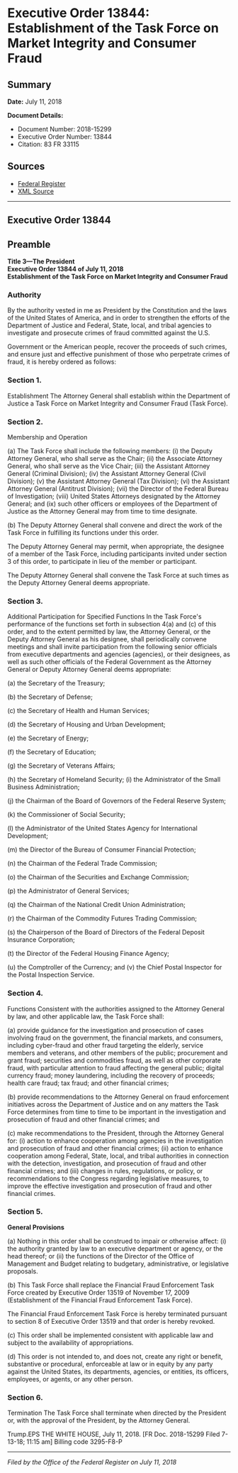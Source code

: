 # Executive Order 13844: Establishment of the Task Force on Market Integrity and Consumer Fraud

## Summary

**Date:** July 11, 2018

**Document Details:**
- Document Number: 2018-15299
- Executive Order Number: 13844
- Citation: 83 FR 33115

## Sources
- [Federal Register](https://www.federalregister.gov/documents/2018/07/16/2018-15299/establishment-of-the-task-force-on-market-integrity-and-consumer-fraud)
- [XML Source](https://www.federalregister.gov/documents/full_text/xml/2018/07/16/2018-15299.xml)

---

## Executive Order 13844

## Preamble

**Title 3—The President**  
**Executive Order 13844 of July 11, 2018**  
**Establishment of the Task Force on Market Integrity and Consumer Fraud**

### Authority

By the authority vested in me as President by the Constitution and the laws of the United States of America, and in order to strengthen the efforts of the Department of Justice and Federal, State, local, and tribal agencies to investigate and prosecute crimes of fraud committed against the U.S.

Government or the American people, recover the proceeds of such crimes, and ensure just and effective punishment of those who perpetrate crimes of fraud, it is hereby ordered as follows:
### Section 1.

Establishment
The Attorney General shall establish within the Department of Justice a Task Force on Market Integrity and Consumer Fraud (Task Force).
### Section 2.

Membership and Operation

(a) The Task Force shall include the following members:
    (i) the Deputy Attorney General, who shall serve as the Chair;
    (ii) the Associate Attorney General, who shall serve as the Vice Chair;
    (iii) the Assistant Attorney General (Criminal Division);
    (iv) the Assistant Attorney General (Civil Division);
    (v) the Assistant Attorney General (Tax Division);
    (vi) the Assistant Attorney General (Antitrust Division);
    (vii) the Director of the Federal Bureau of Investigation;
    (viii) United States Attorneys designated by the Attorney General; and
    (ix) such other officers or employees of the Department of Justice as the Attorney General may from time to time designate.

(b) The Deputy Attorney General shall convene and direct the work of the Task Force in fulfilling its functions under this order.

The Deputy Attorney General may permit, when appropriate, the designee of a member of the Task Force, including participants invited under section 3 of this order, to participate in lieu of the member or participant.

The Deputy Attorney General shall convene the Task Force at such times as the Deputy Attorney General deems appropriate.
### Section 3.

Additional Participation for Specified Functions
In the Task Force's performance of the functions set forth in subsection 4(a) and (c) of this order, and to the extent permitted by law, the Attorney General, or the Deputy Attorney General as his designee, shall periodically convene meetings and shall invite participation from the following senior officials from executive departments and agencies (agencies), or their designees, as well as such other officials of the Federal Government as the Attorney General or Deputy Attorney General deems appropriate:

(a) the Secretary of the Treasury;

(b) the Secretary of Defense;

(c) the Secretary of Health and Human Services;

(d) the Secretary of Housing and Urban Development;

(e) the Secretary of Energy;

(f) the Secretary of Education;

(g) the Secretary of Veterans Affairs;

(h) the Secretary of Homeland Security;
    (i) the Administrator of the Small Business Administration;

(j) the Chairman of the Board of Governors of the Federal Reserve System;

(k) the Commissioner of Social Security;

(l) the Administrator of the United States Agency for International Development;

(m) the Director of the Bureau of Consumer Financial Protection;

(n) the Chairman of the Federal Trade Commission;

(o) the Chairman of the Securities and Exchange Commission;

(p) the Administrator of General Services;

(q) the Chairman of the National Credit Union Administration;

(r) the Chairman of the Commodity Futures Trading Commission;

(s) the Chairperson of the Board of Directors of the Federal Deposit Insurance Corporation;

(t) the Director of the Federal Housing Finance Agency;

(u) the Comptroller of the Currency; and
    (v) the Chief Postal Inspector for the Postal Inspection Service.
### Section 4.

Functions
Consistent with the authorities assigned to the Attorney General by law, and other applicable law, the Task Force shall:

(a) provide guidance for the investigation and prosecution of cases involving fraud on the government, the financial markets, and consumers, including cyber-fraud and other fraud targeting the elderly, service members and veterans, and other members of the public; procurement and grant fraud; securities and commodities fraud, as well as other corporate fraud, with particular attention to fraud affecting the general public; digital currency fraud; money laundering, including the recovery of proceeds; health care fraud; tax fraud; and other financial crimes;

(b) provide recommendations to the Attorney General on fraud enforcement initiatives across the Department of Justice and on any matters the Task Force determines from time to time to be important in the investigation and prosecution of fraud and other financial crimes; and

(c) make recommendations to the President, through the Attorney General for:
    (i) action to enhance cooperation among agencies in the investigation and prosecution of fraud and other financial crimes;
    (ii) action to enhance cooperation among Federal, State, local, and tribal authorities in connection with the detection, investigation, and prosecution of fraud and other financial crimes; and
    (iii) changes in rules, regulations, or policy, or recommendations to the Congress regarding legislative measures, to improve the effective investigation and prosecution of fraud and other financial crimes.
### Section 5.

**General Provisions**

(a) Nothing in this order shall be construed to impair or otherwise affect:
    (i) the authority granted by law to an executive department or agency, or the head thereof; or
    (ii) the functions of the Director of the Office of Management and Budget relating to budgetary, administrative, or legislative proposals.

(b) This Task Force shall replace the Financial Fraud Enforcement Task Force created by Executive Order 13519 of November 17, 2009 (Establishment of the Financial Fraud Enforcement Task Force).

The Financial Fraud Enforcement Task Force is hereby terminated pursuant to section 8 of Executive Order 13519 and that order is hereby revoked.

(c) This order shall be implemented consistent with applicable law and subject to the availability of appropriations.

(d) This order is not intended to, and does not, create any right or benefit, substantive or procedural, enforceable at law or in equity by any party against the United States, its departments, agencies, or entities, its officers, employees, or agents, or any other person.
### Section 6.

Termination
The Task Force shall terminate when directed by the President or, with the approval of the President, by the Attorney General.

Trump.EPS
THE WHITE HOUSE,
July 11, 2018.
[FR Doc. 2018-15299 
Filed 7-13-18; 11:15 am]
Billing code 3295-F8-P

---

*Filed by the Office of the Federal Register on July 11, 2018*
